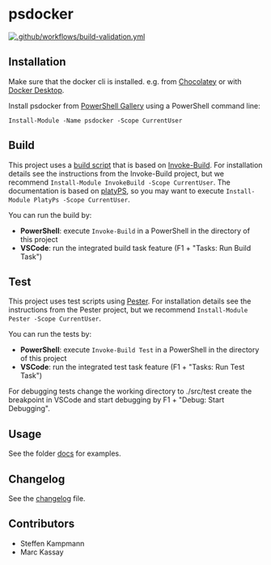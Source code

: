 # psdocker

[![.github/workflows/build-validation.yml](https://github.com/abbgrade/psdocker/actions/workflows/build-validation.yml/badge.svg)](https://github.com/abbgrade/psdocker/actions/workflows/build-validation.yml)

## Installation

Make sure that the docker cli is installed. e.g. from [Chocolatey](https://chocolatey.org/packages/docker-cli) or with [Docker Desktop](https://hub.docker.com/editions/community/docker-ce-desktop-windows/).

Install psdocker from [PowerShell Gallery](https://www.powershellgallery.com/packages/psdocker) using a PowerShell command line:

    Install-Module -Name psdocker -Scope CurrentUser

## Build

This project uses a [build script](./psdocker.build.ps1) that is based on [Invoke-Build](https://github.com/nightroman/Invoke-Build).
For installation details see the instructions from the Invoke-Build project, but we recommend `Install-Module InvokeBuild -Scope CurrentUser`.
The documentation is based on [platyPS](https://github.com/PowerShell/platyPS), so you may want to execute `Install-Module PlatyPs -Scope CurrentUser`.

You can run the build by:

- __PowerShell__: execute `Invoke-Build` in a PowerShell in the directory of this project
- __VSCode__: run the integrated build task feature (F1 + "Tasks: Run Build Task")

## Test

This project uses test scripts using [Pester](https://github.com/pester/Pester).
For installation details see the instructions from the Pester project, but we recommend `Install-Module Pester -Scope CurrentUser`.

You can run the tests by:

- __PowerShell__: execute `Invoke-Build Test` in a PowerShell in the directory of this project
- __VSCode__: run the integrated test task feature (F1 + "Tasks: Run Test Task")

For debugging tests change the working directory to ./src/test create the breakpoint in VSCode and start debugging by F1 + "Debug: Start Debugging".

## Usage

See the folder [docs](./docs) for examples.

## Changelog

See the [changelog](./CHANGELOG.md) file.

## Contributors

- Steffen Kampmann
- Marc Kassay
